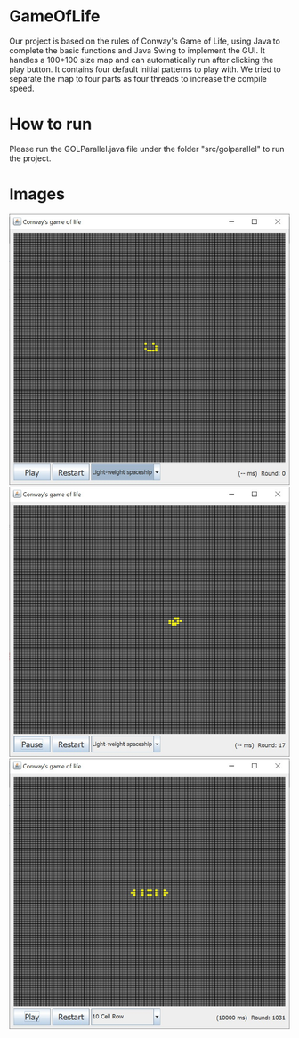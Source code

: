 # GameOfLife
Our project is based on the rules of Conway's Game of Life, using Java to complete the basic functions and Java Swing to implement the GUI. It handles a 100*100 size map and can automatically run after clicking the play button. It contains four default initial patterns to play with. We tried to separate the map to four parts as four threads to increase the compile speed.

# How to run
Please run the GOLParallel.java file under the folder "src/golparallel" to run the project.

# Images
![Image text](https://raw.githubusercontent.com/yyj398596791/GameOfLife/master/images/image01.jpg)
![Image text](https://raw.githubusercontent.com/yyj398596791/GameOfLife/master/images/image03.jpg)
![Image text](https://raw.githubusercontent.com/yyj398596791/GameOfLife/master/images/image02.jpg)
